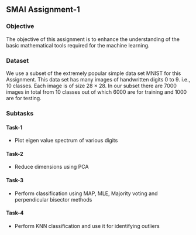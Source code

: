 ## SMAI Assignment-1

### Objective
The objective of this assignment is to enhance the understanding of the basic mathematical tools required for the machine learning.

### Dataset
We use a subset of the extremely popular simple data set MNIST for this Assignment. This data set has many images of handwritten digits 0 to 9. i.e., 10 classes. Each image is of size 28 × 28. In our subset there are 7000 images in total from 10 classes out of which 6000 are for training and 1000 are for testing.

### Subtasks

#### Task-1
 - Plot eigen value spectrum of various digits

#### Task-2
 - Reduce dimensions using PCA

#### Task-3
 - Perform classification using MAP, MLE, Majority voting and perpendicular bisector methods

#### Task-4
 - Perform KNN classification and use it for identifying outliers
